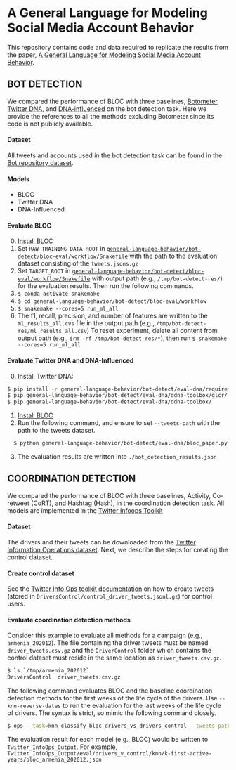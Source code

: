# A General Language for Modeling Social Media Account Behavior

This repository contains code and data required to replicate the results from the paper, [A General Language for Modeling Social Media Account Behavior](#).

## BOT DETECTION

We compared the performance of BLOC with three baselines, [Botometer](https://botometer.osome.iu.edu/), [Twitter DNA](https://doi.org/10.1109/TDSC.2017.2681672), and [DNA-influenced](https://www.nature.com/articles/s41598-022-11854-w) on the bot detection task. Here we provide the references to all the methods excluding Botometer since its code is not publicly available.

#### Dataset
All tweets and accounts used in the bot detection task can be found in the [Bot repository dataset]([Dataset](https://botometer.osome.iu.edu/bot-repository/datasets.html)).

#### Models
  * BLOC
  * Twitter DNA
  * DNA-Influenced

####  Evaluate BLOC
  0. [Install BLOC](https://github.iu.edu/anwala/bloc)
  1. Set `RAW_TRAINING_DATA_ROOT` in [`general-language-behavior/bot-detect/bloc-eval/workflow/Snakefile`](https://github.iu.edu/anwala/general-language-behavior/blob/main/bot-detect/eval-bloc/workflow/Snakefile#L25) with the path to the evaluation dataset consisting of the `tweets.jsons.gz`
  2. Set `TARGET_ROOT` in [`general-language-behavior/bot-detect/bloc-eval/workflow/Snakefile`](https://github.iu.edu/anwala/general-language-behavior/blob/main/bot-detect/eval-bloc/workflow/Snakefile#L32) with output path (e.g., `/tmp/bot-detect-res/`) for the evaluation results. Then run the following commands.
  3. `$ conda activate snakemake`
  4. `$ cd general-language-behavior/bot-detect/bloc-eval/workflow`
  5. `$ snakemake --cores=5 run_ml_all`
  6. The f1, recall, precision, and number of features are written to the `ml_results_all.cvs` file in the output path (e.g., `/tmp/bot-detect-res/ml_results_all.csv`)
  To reset experiment, delete all content from output path (e.g., `$rm -rf /tmp/bot-detect-res/*`), then run `$ snakemake --cores=5 run_ml_all`

#### Evaluate Twitter DNA and DNA-Influenced
  0. Install Twitter DNA:
  ```bash
  $ pip install -r general-language-behavior/bot-detect/eval-dna/requirements.txt
  $ pip general-language-behavior/bot-detect/eval-dna/ddna-toolbox/glcr/
  $ pip general-language-behavior/bot-detect/eval-dna/ddna-toolbox/
  ```
  1. [Install BLOC](https://github.iu.edu/anwala/bloc)
  2. Run the following command, and ensure to set `--tweets-path` with the path to the tweets dataset.
  ```bash
    $ python general-language-behavior/bot-detect/eval-dna/bloc_paper.py --max-users=200 --evaluate-models sf sf-influenced --tweets-path=/path/to/bot_repo_tweets --task evaluate verified kevin_feedback pronbots stock rtbust midterm-2018 zoher-organization botwiki gilani-17 varol-icwsm gregory_purchased astroturf cresci-17 josh_political
  ```
  3. The evaluation results are written into `./bot_detection_results.json`

## COORDINATION DETECTION

We compared the performance of BLOC with three baselines, Activity, Co-retweet (CoRT), and Hashtag (Hash), in the coordination detection task. All models are implemented in the [Twitter Infoops Toolkit](https://github.com/anwala/twitter-infoops-toolkit)

#### Dataset 
The drivers and their tweets can be downloaded from the [Twitter Information Operations dataset](https://transparency.twitter.com/en/reports/moderation-research.html#1.3). Next, we describe the steps for creating the control dataset.

#### Create control dataset
See the [Twitter Info Ops toolkit documentation](https://github.com/anwala/twitter-infoops-toolkit#create-control-dataset) on how to create tweets (stored in `DriversControl/control_driver_tweets.jsonl.gz`) for control users.

#### Evaluate coordination detection methods

Consider this example to evaluate all methods for a campaign (e.g., `armenia_202012`). The file containing the driver tweets must be named `driver_tweets.csv.gz` and the `DriverControl` folder which contains the control dataset must reside in the same location as `driver_tweets.csv.gz`. 
```bash
$ ls `/tmp/armenia_202012`
DriversControl  driver_tweets.csv.gz
```
The following command evaluates BLOC and the baseline coordination detection methods for the first weeks of the life cycle of the drivers. Use `--knn-reverse-dates` to run the evaluation for the last weeks of the life cycle of drivers. The syntax is strict, so mimic the following command closely. 
```bash
$ ops --task=knn_classify_bloc_drivers_vs_drivers_control --tweets-path=/tmp/ armenia_202012/driver_tweets.csv.gz
```

The evaluation result for each model (e.g., BLOC) would be written to `Twitter_InfoOps_Output`. For example, `Twitter_InfoOps_Output/eval/drivers_v_control/knn/k-first-active-years/bloc_armenia_202012.json`